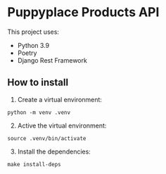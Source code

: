 # Puppyplace Products API

This project uses:
- Python 3.9
- Poetry
- Django Rest Framework
  
## How to install

1. Create a virtual environment:
```shell
python -m venv .venv
```

2. Active the virtual environment:
```shell
source .venv/bin/activate
```

3. Install the dependencies:
```shell
make install-deps
```
